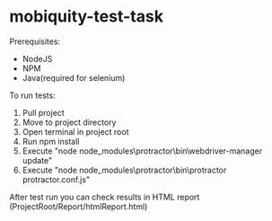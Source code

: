 # mobiquity-test-task


Prerequisites:
- NodeJS
- NPM
- Java(required for selenium)

To run tests:
1. Pull project
2. Move to project directory
3. Open terminal in project root
4. Run npm install
5. Execute "node node_modules\protractor\bin\webdriver-manager update"
6. Execute "node node_modules\protractor\bin\protractor protractor.conf.js"

After test run you can check results in HTML report (ProjectRoot/Report/htmlReport.html)

